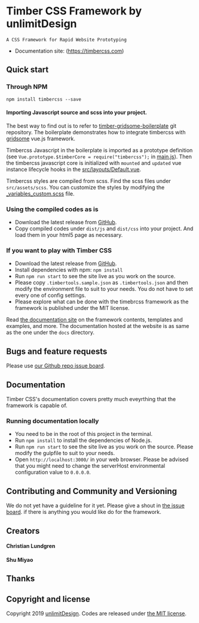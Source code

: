 # Timber CSS Framework by unlimitDesign

`A CSS Framework for Rapid Website Prototyping`

- Documentation site: (https://timbercss.com)

## Quick start

### Through NPM

`npm install timbercss --save`

#### Importing Javascript source and scss into your project.

The best way to find out is to refer to [timber-gridsome-boilerplate](https://github.com/unlimitDesign/timber-gridsome-boilerplate) git repository. The boilerplate demonstrates how to integrate timbercss with [gridsome](https://gridsome.org/) vue.js framework.

Timbercss Javascript in the boilerplate is imported as a prototype definition (see ``Vue.prototype.$timberCore = require("timbercss");`` in [main.js](https://github.com/unlimitDesign/timber-gridsome-boilerplate/blob/master/src/main.js)). Then the timbercss javascript core is initialized with `mounted` and `updated` vue instance lifecycle hooks in the [src/layouts/Default.vue](https://github.com/unlimitDesign/timber-gridsome-boilerplate/blob/master/src/layouts/Default.vue).

Timbercss styles are compiled from scss. Find the scss files under `src/assets/scss`. You can customize the styles by modifying the [_variables_custom.scss](https://github.com/unlimitDesign/timber-gridsome-boilerplate/blob/master/src/assets/scss/_variables_custom.scss) file.

### Using the compiled codes as is

- Download the latest release from [GitHub](https://github.com/unlimitDesign/timbercss/).
- Copy compiled codes under `dist/js` and `dist/css` into your project. And load them  in your html5 page as necessary.

### If you want to play with Timber CSS

- Download the latest release from [GitHub](https://github.com/unlimitDesign/timbercss/).
- Install dependencies with npm: `npm install`
- Run `npm run start` to see the site live as you work on the source.
- Please copy `.timbertools.sample.json` as `.timbertools.json` and then modify the environment file to suit to your needs. You do not have to set every one of config settings.
- Please explore what can be done with the timebrcss framework as the framework is published under the MIT license.

Read [the documentation site](https://timbercss.com) on the framework contents, templates and examples, and more. The documentation hosted at the website is as same as the one under the `docs` directory.

## Bugs and feature requests

Please use [our Github repo issue board](https://github.com/unlimitDesign/timbercss/issues).

## Documentation

Timber CSS's documentation covers pretty much eveyrthing that the framework is capable of.

### Running documentation locally

- You need to be in the root of this project in the terminal.
- Run `npm install` to install the dependencies of Node.js.
- Run `npm run start` to see the site live as you work on the source. Please modify the gulpfile to suit to your needs.
- Open `http://localhost:3000/` in your web browser. Please be advised that you might need to change the serverHost environmental configuration value to `0.0.0.0`.

## Contributing and Community and Versioning

We do not yet have a guideline for it yet. Please give a shout in [the issue board](https://github.com/unlimitDesign/timbercss/issues). if there is anything you would like do for the framework.

## Creators

#### Christian Lundgren

#### Shu Miyao

## Thanks

## Copyright and license

Copyright 2019 [unlimitDesign](https://unlimit.design). Codes are released under [the MIT license](https://github.com/unlimitDesign/timbercss/blob/master/LICENSE).
